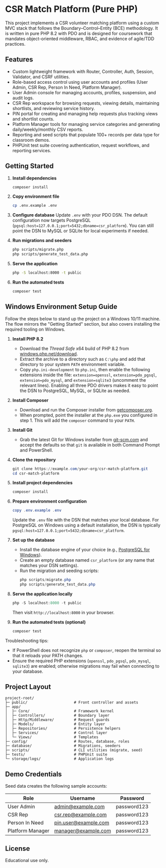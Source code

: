 # CSR Match Platform (Pure PHP)

This project implements a CSR volunteer matching platform using a custom MVC stack that follows the Boundary–Control–Entity (BCE) methodology. It is written in pure PHP 8.2 with PDO and is designed for coursework that mandates object-oriented middleware, RBAC, and evidence of agile/TDD practices.

## Features

- Custom lightweight framework with Router, Controller, Auth, Session, Validator, and CSRF utilities.
- Role-based access control using user accounts and profiles (User Admin, CSR Rep, Person In Need, Platform Manager).
- User Admin console for managing accounts, profiles, suspension, and audit logs.
- CSR Rep workspace for browsing requests, viewing details, maintaining shortlists, and reviewing service history.
- PIN portal for creating and managing help requests plus tracking views and shortlist counts.
- Platform Manager tools for managing service categories and generating daily/weekly/monthly CSV reports.
- Reporting and seed scripts that populate 100+ records per data type for classroom demos.
- PHPUnit test suite covering authentication, request workflows, and reporting services.

## Getting Started

1. **Install dependencies**
   ```bash
   composer install
   ```
2. **Copy environment file**
   ```bash
   cp .env.example .env
   ```
3. **Configure database**
   Update `.env` with your PDO DSN. The default configuration now targets PostgreSQL (`pgsql:host=127.0.0.1;port=5432;dbname=csr_platform`). You can still point the DSN to MySQL or SQLite for local experiments if needed.

4. **Run migrations and seeders**
   ```bash
   php scripts/migrate.php
   php scripts/generate_test_data.php
   ```

5. **Serve the application**
   ```bash
   php -S localhost:8000 -t public
   ```

6. **Run the automated tests**
   ```bash
   composer test
   ```

## Windows Environment Setup Guide

Follow the steps below to stand up the project on a Windows 10/11 machine. The flow mirrors the "Getting Started" section, but also covers installing the required tooling on Windows.

1. **Install PHP 8.2**
   - Download the *Thread Safe* x64 build of PHP 8.2 from [windows.php.net/download](https://windows.php.net/download/).
   - Extract the archive to a directory such as `C:\php` and add that directory to your system `PATH` environment variable.
   - Copy `php.ini-development` to `php.ini`, then enable the following extensions inside the file: `extension=openssl`, `extension=pdo_pgsql`, `extension=pdo_mysql`, and `extension=sqlite3` (uncomment the relevant lines). Enabling all three PDO drivers makes it easy to point the DSN to PostgreSQL, MySQL, or SQLite as needed.

2. **Install Composer**
   - Download and run the Composer installer from [getcomposer.org](https://getcomposer.org/download/).
   - When prompted, point the installer at the `php.exe` you configured in step 1. This will add the `composer` command to your `PATH`.

3. **Install Git**
   - Grab the latest Git for Windows installer from [git-scm.com](https://git-scm.com/download/win) and accept the defaults so that `git` is available in both Command Prompt and PowerShell.

4. **Clone the repository**
   ```powershell
   git clone https://example.com/your-org/csr-match-platform.git
   cd csr-match-platform
   ```

5. **Install project dependencies**
   ```powershell
   composer install
   ```

6. **Prepare environment configuration**
   ```powershell
   copy .env.example .env
   ```
   Update the `.env` file with the DSN that matches your local database. For PostgreSQL on Windows using a default installation, the DSN is typically `pgsql:host=127.0.0.1;port=5432;dbname=csr_platform`.

7. **Set up the database**
   - Install the database engine of your choice (e.g., [PostgreSQL for Windows](https://www.postgresql.org/download/windows/)).
   - Create an empty database named `csr_platform` (or any name that matches your DSN settings).
   - Run the migration and seeding scripts:
     ```powershell
     php scripts/migrate.php
     php scripts/generate_test_data.php
     ```

8. **Serve the application locally**
   ```powershell
   php -S localhost:8000 -t public
   ```
   Then visit `http://localhost:8000` in your browser.

9. **Run the automated tests (optional)**
   ```powershell
   composer test
   ```

Troubleshooting tips:
- If PowerShell does not recognize `php` or `composer`, reopen the terminal so that it reloads your PATH changes.
- Ensure the required PHP extensions (`openssl`, `pdo_pgsql`, `pdo_mysql`, `sqlite3`) are enabled; otherwise migrations may fail when connecting to your database.

## Project Layout

```
project-root/
├─ public/                     # Front controller and assets
├─ app/
│  ├─ Core/                    # Framework kernel
│  ├─ Controllers/             # Boundary layer
│  ├─ Http/Middleware/         # Request guards
│  ├─ Models/                  # Entity layer
│  ├─ Repositories/            # Persistence helpers
│  ├─ Services/                # Control layer
│  └─ Views/                   # Templates
├─ config/                     # Routes, database, roles
├─ database/                   # Migrations, seeders
├─ scripts/                    # CLI utilities (migrate, seed)
├─ tests/                      # PHPUnit suite
└─ storage/logs/               # Application logs
```

## Demo Credentials

Seed data creates the following sample accounts:

| Role | Username | Password |
| ---- | -------- | -------- |
| User Admin | admin@example.com | password123 |
| CSR Rep | csr.rep@example.com | password123 |
| Person In Need | pin.user@example.com | password123 |
| Platform Manager | manager@example.com | password123 |

## License

Educational use only.
